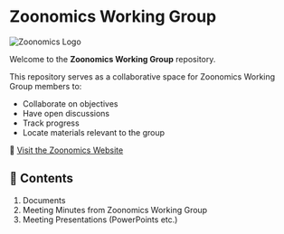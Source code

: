 # Zoonomics Working Group

![Zoonomics Logo](https://github.com/user-attachments/assets/22ae73c8-7b4c-4415-bfc0-fde36afc9bbe)

Welcome to the **Zoonomics Working Group** repository.

This repository serves as a collaborative space for Zoonomics Working Group members to:

- Collaborate on objectives  
- Have open discussions  
- Track progress  
- Locate materials relevant to the group  

🔗 [Visit the Zoonomics Website](https://zoonomics.org/)

## 📄 Contents

1. Documents
2. Meeting Minutes from Zoonomics Working Group 
3. Meeting Presentations (PowerPoints etc.)
